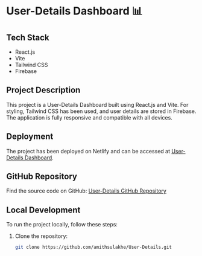 # User-Details Dashboard 📊

## Tech Stack
- React.js
- Vite
- Tailwind CSS
- Firebase

## Project Description
This project is a User-Details Dashboard built using React.js and Vite. For styling, Tailwind CSS has been used, and user details are stored in Firebase. The application is fully responsive and compatible with all devices.

## Deployment
The project has been deployed on Netlify and can be accessed at [User-Details Dashboard](https://zippy-hummingbird-b3c501.netlify.app/).

## GitHub Repository
Find the source code on GitHub: [User-Details GitHub Repository](https://github.com/amithsulakhe/User-Details)

## Local Development
To run the project locally, follow these steps:

1. Clone the repository:
   ```bash
   git clone https://github.com/amithsulakhe/User-Details.git
